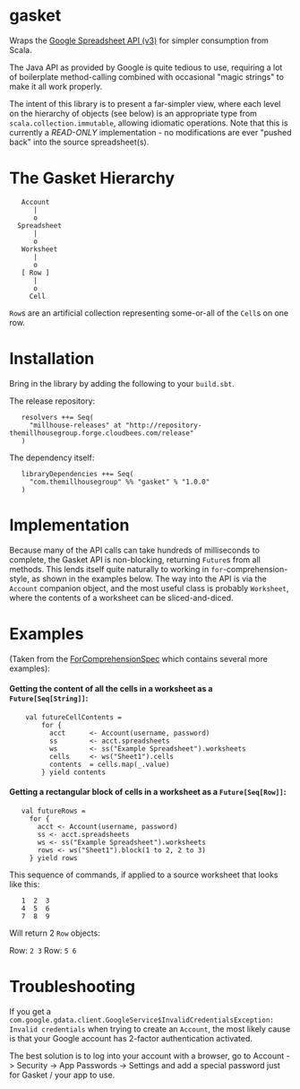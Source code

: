 gasket
======

Wraps the [Google Spreadsheet API (v3)](https://developers.google.com/google-apps/spreadsheets/)
for simpler consumption from Scala.

The Java API as provided by Google is quite tedious to use, requiring a lot of boilerplate method-calling
combined with occasional "magic strings" to make it all work properly.

The intent of this library is to present a far-simpler view, where each level on the hierarchy of objects (see below)
is an appropriate type from ```scala.collection.immutable```, allowing idiomatic operations. Note that this is currently
a *READ-ONLY* implementation - no modifications are ever "pushed back" into the source spreadsheet(s).


The Gasket Hierarchy
====================
```
   Account
      |
      o
  Spreadsheet
      |
      o
   Worksheet
      |
      o
   [ Row ]
      |
      o
     Cell
```

```Row```s are an artificial collection representing some-or-all of the ```Cell```s on one row.

Installation
============
Bring in the library by adding the following to your ```build.sbt```. 

The release repository: 

```
   resolvers ++= Seq(
     "millhouse-releases" at "http://repository-themillhousegroup.forge.cloudbees.com/release"
   )
```
The dependency itself: 

```
   libraryDependencies ++= Seq(
     "com.themillhousegroup" %% "gasket" % "1.0.0"
   )

```



Implementation
==============

Because many of the API calls can take hundreds of milliseconds to complete, the Gasket API is non-blocking, returning
```Future```s from all methods. This lends itself quite naturally to working in ```for```-comprehension-style, as
shown in the examples below.
The way into the API is via the ```Account``` companion object, and the most useful class is probably ```Worksheet```,
where the contents of a worksheet can be sliced-and-diced.


Examples
========

(Taken from the [ForComprehensionSpec](https://github.com/themillhousegroup/gasket/blob/master/src/test/scala/com/themillhousegroup/gasket/integration/ForComprehensionSpec.scala)
which contains several more examples):

#### Getting the content of all the cells in a worksheet as a ```Future[Seq[String]]```:

   ```
       val futureCellContents =
           for {
             acct      <- Account(username, password)
             ss        <- acct.spreadsheets
             ws        <- ss("Example Spreadsheet").worksheets
             cells     <- ws("Sheet1").cells
             contents  = cells.map(_.value)
           } yield contents
   ```

#### Getting a rectangular block of cells in a worksheet as a ```Future[Seq[Row]]```:

   ```
      val futureRows =
        for {
          acct <- Account(username, password)
          ss <- acct.spreadsheets
          ws <- ss("Example Spreadsheet").worksheets
          rows <- ws("Sheet1").block(1 to 2, 2 to 3)
        } yield rows
   ```

This sequence of commands, if applied to a source worksheet that looks like this:
```
   1  2  3
   4  5  6
   7  8  9
```

Will return 2 ```Row``` objects:

Row: ```2 3```
Row: ```5 6```


Troubleshooting
===============

If you get a ```com.google.gdata.client.GoogleService$InvalidCredentialsException: Invalid credentials``` when trying to
create an ```Account```, the most likely cause is that your Google account has 2-factor authentication activated.

The best solution is to log into your account with a browser, go to Account -> Security -> App Passwords -> Settings and
add a special password just for Gasket / your app to use.

